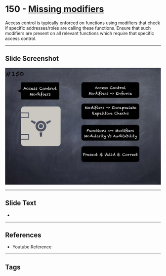 # 150 - [Missing modifiers](Missing%20modifiers.md)
Access control is typically enforced on functions using modifiers that check if specific addresses/roles are calling these functions. Ensure that such modifiers are present on all relevant functions which require that specific access control.
___
## Slide Screenshot
![0150.png](../../images/pitfalls_and_best_practices201/150.png)
___
## Slide Text
- 
___
## References
- Youtube Reference
___
## Tags
